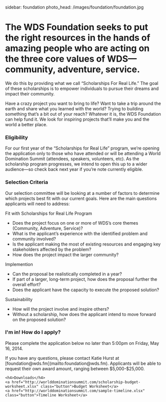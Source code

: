 sidebar: foundation
photo_head: /images/foundation/foundation.jpg

<a name="#story">

# The WDS Foundation seeks to put the right resources in the hands of amazing people who are acting on the three core values of WDS—community, adventure, service. 

We do this by providing what we call “Scholarships For Real Life.” The goal of these scholarships is to empower individuals to pursue their dreams and impact their community. 

Have a crazy project you want to bring to life? Want to take a trip around the earth and share what you learned with the world? Trying to building something that’s a bit out of your reach? Whatever it is, the WDS Foundation can help fund it. We look for inspiring projects that’ll make you and the world a better place.

<a name="#eligibility">
<div class="line-canvas"></div>

### Eligibility

For our first year of the “Scholarships for Real Life” program, we’re opening the application only to those who have attended or will be attending a World Domination Summit (attendees, speakers, volunteers, etc). As the scholarship program progresses, we intend to open this up to a wider audience—so check back next year if you’re note currently eligible.

<a name="#criteria">
<div class="line-canvas"></div>

### Selection Criteria

Our selection committee will be looking at a number of factors to determine which projects best fit with our current goals. Here are the main questions applicants will need to address:

<div class="foundation-criteria-fit foundation-criteria"></div>

<p class="color-blue">Fit with Scholarships for Real Life Program</p>


* Does the project focus on one or more of WDS’s core themes (Community, Adventure, Service)?
* What is the applicant’s experience with the identified problem and community involved?
* Is the applicant making the most of existing resources and engaging key stakeholders affected by the problem?
* How does the project impact the larger community?

<div class="foundation-criteria-implementation foundation-criteria"></div>

<p class="color-orange">Implemention</p>


* Can the proposal be realistically completed in a year?
* If part of a larger, long-term project, how does the proposal further the overall effort?
* Does the applicant have the capacity to execute the proposed solution?

<div class="foundation-criteria-sustainability foundation-criteria"></div>

<p class="color-green">Sustainability</p>

* How will the project involve and inspire others?
* Without a scholarship, how does the applicant intend to move forward on the proposed solution?


<a name="#how-to-apply">
<div class="line-canvas"></div>

<div id="foundation-app-box" class="orange-box">
	<h3>I'm in! How do I apply?</h3>
	<p>Please complete the application below no later than 5:00pm on Friday, May 16, 2014.</p>
	<p>If you have any questions, please contact Katie Hurst at [foundation@wds.fm](mailto:foundation@wds.fm). Applicants will be able to request their own award amount, ranging between $5,000-$25,000.</p>

	<h4>Downloads</h4>
	<a href="http://worlddominationsummit.com/scholarship-budget-worksheet.xlsx" class="button">Budget Worksheet</a>
	<a href="http://worlddominationsummit.com/sample-timeline.xlsx" class="button">Timeline Worksheet</a>
</div>

<div class="line-canvas"></div>
